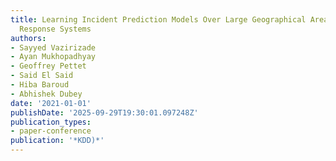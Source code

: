 ```yaml
---
title: Learning Incident Prediction Models Over Large Geographical Areas for Emergency
  Response Systems
authors:
- Sayyed Vazirizade
- Ayan Mukhopadhyay
- Geoffrey Pettet
- Said El Said
- Hiba Baroud
- Abhishek Dubey
date: '2021-01-01'
publishDate: '2025-09-29T19:30:01.097248Z'
publication_types:
- paper-conference
publication: '*KDD)*'
---
```

